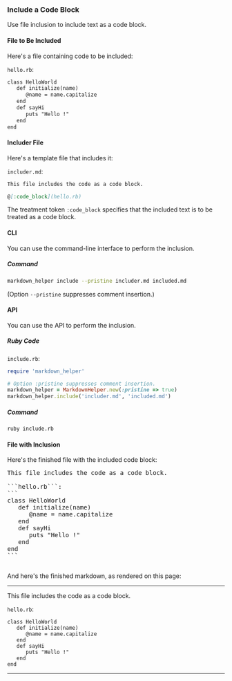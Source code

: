 ### Include a Code Block

Use file inclusion to include text as a code block.

#### File to Be Included

Here's a file containing code to be included:

```hello.rb```:
```markdown
class HelloWorld
   def initialize(name)
      @name = name.capitalize
   end
   def sayHi
      puts "Hello !"
   end
end
```

#### Includer File

Here's a template file that includes it:

```includer.md```:
```markdown
This file includes the code as a code block.

@[:code_block](hello.rb)

```

The treatment token ```:code_block``` specifies that the included text is to be treated as a code block.

#### CLI

You can use the command-line interface to perform the inclusion.

##### Command

```sh
markdown_helper include --pristine includer.md included.md
```

(Option ```--pristine``` suppresses comment insertion.)

#### API

You can use the API to perform the inclusion.

##### Ruby Code

```include.rb```:
```ruby
require 'markdown_helper'

# Option :pristine suppresses comment insertion.
markdown_helper = MarkdownHelper.new(:pristine => true)
markdown_helper.include('includer.md', 'included.md')
```

##### Command

```sh
ruby include.rb
```

#### File with Inclusion

Here's the finished file with the included code block:

<pre>
This file includes the code as a code block.

```hello.rb```:
```
class HelloWorld
   def initialize(name)
      @name = name.capitalize
   end
   def sayHi
      puts "Hello !"
   end
end
```

</pre>

And here's the finished markdown, as rendered on this page:

---

This file includes the code as a code block.

```hello.rb```:
```
class HelloWorld
   def initialize(name)
      @name = name.capitalize
   end
   def sayHi
      puts "Hello !"
   end
end
```


---
